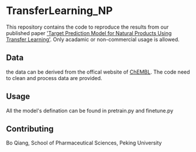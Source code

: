 # TransferLearning_NP

This repository contains the code to reproduce the results from our published paper ['Target Prediction Model for Natural Products Using Transfer Learning'](https://www.mdpi.com/1422-0067/22/9/4632). Only acadamic or non-commercial usage is allowed.

## Data

the data can be derived from the offical website of [ChEMBL](https://www.ebi.ac.uk/chembl/). The code need to clean and process data are provided.

## Usage

All the model's defination can be found in pretrain.py and finetune.py

## Contributing
Bo Qiang, School of Pharmaceutical Sciences, Peking University


